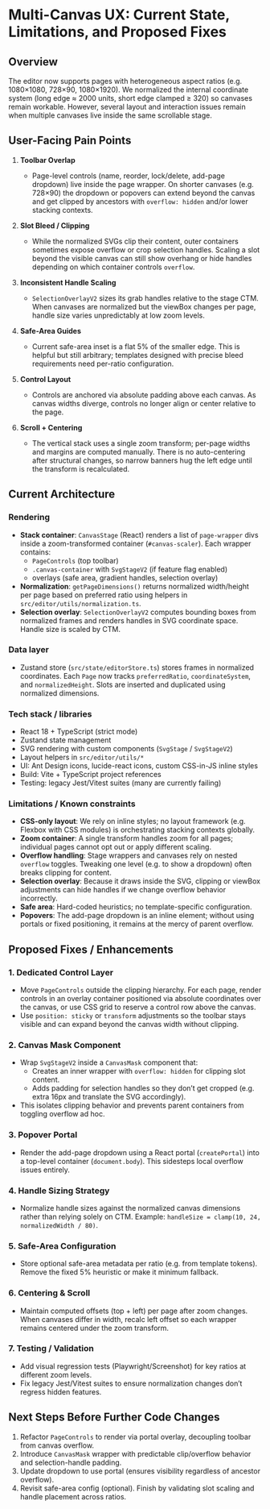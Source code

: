 # Multi-Canvas UX: Current State, Limitations, and Proposed Fixes

## Overview
The editor now supports pages with heterogeneous aspect ratios (e.g. 1080×1080, 728×90, 1080×1920). We normalized the internal coordinate system (long edge ≈ 2000 units, short edge clamped ≥ 320) so canvases remain workable. However, several layout and interaction issues remain when multiple canvases live inside the same scrollable stage.

## User-Facing Pain Points

1. **Toolbar Overlap**
   - Page-level controls (name, reorder, lock/delete, add-page dropdown) live inside the page wrapper. On shorter canvases (e.g. 728×90) the dropdown or popovers can extend beyond the canvas and get clipped by ancestors with `overflow: hidden` and/or lower stacking contexts.

2. **Slot Bleed / Clipping**
   - While the normalized SVGs clip their content, outer containers sometimes expose overflow or crop selection handles. Scaling a slot beyond the visible canvas can still show overhang or hide handles depending on which container controls `overflow`.

3. **Inconsistent Handle Scaling**
   - `SelectionOverlayV2` sizes its grab handles relative to the stage CTM. When canvases are normalized but the viewBox changes per page, handle size varies unpredictably at low zoom levels.

4. **Safe-Area Guides**
   - Current safe-area inset is a flat 5% of the smaller edge. This is helpful but still arbitrary; templates designed with precise bleed requirements need per-ratio configuration.

5. **Control Layout**
   - Controls are anchored via absolute padding above each canvas. As canvas widths diverge, controls no longer align or center relative to the page.

6. **Scroll + Centering**
   - The vertical stack uses a single zoom transform; per-page widths and margins are computed manually. There is no auto-centering after structural changes, so narrow banners hug the left edge until the transform is recalculated.

## Current Architecture

### Rendering
- **Stack container**: `CanvasStage` (React) renders a list of `page-wrapper` divs inside a zoom-transformed container (`#canvas-scaler`). Each wrapper contains:
  - `PageControls` (top toolbar)
  - `.canvas-container` with `SvgStageV2` (if feature flag enabled)
  - overlays (safe area, gradient handles, selection overlay)
- **Normalization**: `getPageDimensions()` returns normalized width/height per page based on preferred ratio using helpers in `src/editor/utils/normalization.ts`.
- **Selection overlay**: `SelectionOverlayV2` computes bounding boxes from normalized frames and renders handles in SVG coordinate space. Handle size is scaled by CTM.

### Data layer
- Zustand store (`src/state/editorStore.ts`) stores frames in normalized coordinates. Each `Page` now tracks `preferredRatio`, `coordinateSystem`, and `normalizedHeight`. Slots are inserted and duplicated using normalized dimensions.

### Tech stack / libraries
- React 18 + TypeScript (strict mode)
- Zustand state management
- SVG rendering with custom components (`SvgStage` / `SvgStageV2`)
- Layout helpers in `src/editor/utils/*`
- UI: Ant Design icons, lucide-react icons, custom CSS-in-JS inline styles
- Build: Vite + TypeScript project references
- Testing: legacy Jest/Vitest suites (many are currently failing)

### Limitations / Known constraints
- **CSS-only layout**: We rely on inline styles; no layout framework (e.g. Flexbox with CSS modules) is orchestrating stacking contexts globally.
- **Zoom container**: A single transform handles zoom for all pages; individual pages cannot opt out or apply different scaling.
- **Overflow handling**: Stage wrappers and canvases rely on nested `overflow` toggles. Tweaking one level (e.g. to show a dropdown) often breaks clipping for content.
- **Selection overlay**: Because it draws inside the SVG, clipping or viewBox adjustments can hide handles if we change overflow behavior incorrectly.
- **Safe area**: Hard-coded heuristics; no template-specific configuration.
- **Popovers**: The add-page dropdown is an inline element; without using portals or fixed positioning, it remains at the mercy of parent overflow.

## Proposed Fixes / Enhancements

### 1. Dedicated Control Layer
- Move `PageControls` outside the clipping hierarchy. For each page, render controls in an overlay container positioned via absolute coordinates over the canvas, or use CSS grid to reserve a control row above the canvas.
- Use `position: sticky` or `transform` adjustments so the toolbar stays visible and can expand beyond the canvas width without clipping.

### 2. Canvas Mask Component
- Wrap `SvgStageV2` inside a `CanvasMask` component that:
  - Creates an inner wrapper with `overflow: hidden` for clipping slot content.
  - Adds padding for selection handles so they don’t get cropped (e.g. extra 16px and translate the SVG accordingly).
- This isolates clipping behavior and prevents parent containers from toggling overflow ad hoc.

### 3. Popover Portal
- Render the add-page dropdown using a React portal (`createPortal`) into a top-level container (`document.body`). This sidesteps local overflow issues entirely.

### 4. Handle Sizing Strategy
- Normalize handle sizes against the normalized canvas dimensions rather than relying solely on CTM. Example: `handleSize = clamp(10, 24, normalizedWidth / 80)`.

### 5. Safe-Area Configuration
- Store optional safe-area metadata per ratio (e.g. from template tokens). Remove the fixed 5% heuristic or make it minimum fallback.

### 6. Centering & Scroll
- Maintain computed offsets (top + left) per page after zoom changes. When canvases differ in width, recalc left offset so each wrapper remains centered under the zoom transform.

### 7. Testing / Validation
- Add visual regression tests (Playwright/Screenshot) for key ratios at different zoom levels.
- Fix legacy Jest/Vitest suites to ensure normalization changes don’t regress hidden features.

## Next Steps Before Further Code Changes
1. Refactor `PageControls` to render via portal overlay, decoupling toolbar from canvas overflow.
2. Introduce `CanvasMask` wrapper with predictable clip/overflow behavior and selection-handle padding.
3. Update dropdown to use portal (ensures visibility regardless of ancestor overflow).
4. Revisit safe-area config (optional). Finish by validating slot scaling and handle placement across ratios.

